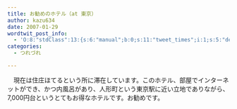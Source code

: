 ```yaml
---
title: お勧めのホテル（at 東京）
author: kazu634
date: 2007-01-29
wordtwit_post_info:
  - 'O:8:"stdClass":13:{s:6:"manual";b:0;s:11:"tweet_times";i:1;s:5:"delay";i:0;s:7:"enabled";i:1;s:10:"separation";s:2:"60";s:7:"version";s:3:"3.7";s:14:"tweet_template";b:0;s:6:"status";i:2;s:6:"result";a:0:{}s:13:"tweet_counter";i:2;s:13:"tweet_log_ids";a:1:{i:0;i:2761;}s:9:"hash_tags";a:0:{}s:8:"accounts";a:1:{i:0;s:7:"kazu634";}}'
categories:
  - つれづれ

---
```

<div class="section">
<p>
<a target="_blank" href=""><img align="left" alt="" src="http://img.simpleapi.net/small/about:blank" border="0" /></a>
</p>
  
<p>
    　現在は住庄ほてるという所に滞在しています。このホテル、部屋でインターネットができ、かつ内風呂があり、人形町という東京駅に近い立地でありながら、7,000円台というとてもお得なホテルです。お勧めです。
</p>
</div>
